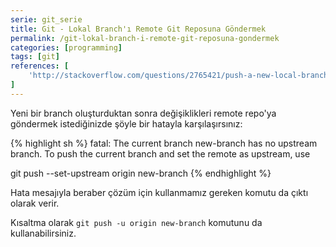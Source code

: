 ```yaml
---
serie: git_serie
title: Git - Lokal Branch'ı Remote Git Reposuna Göndermek
permalink: /git-lokal-branch-i-remote-git-reposuna-gondermek
categories: [programming]
tags: [git]
references: [
	'http://stackoverflow.com/questions/2765421/push-a-new-local-branch-to-a-remote-git-repo-and-track-it-too'
]
---
```


Yeni bir branch oluşturduktan sonra değişiklikleri remote repo'ya göndermek istediğinizde şöyle bir hatayla karşılaşırsınız:

{% highlight sh %}
fatal: The current branch new-branch has no upstream branch.
To push the current branch and set the remote as upstream, use

git push --set-upstream origin new-branch
{% endhighlight %}

Hata mesajıyla beraber çözüm için kullanmamız gereken komutu da çıktı olarak verir.

Kısaltma olarak `git push -u origin new-branch` komutunu da kullanabilirsiniz.